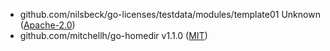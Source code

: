 
 - github.com/nilsbeck/go-licenses/testdata/modules/template01 Unknown ([Apache-2.0](https://github.com/nilsbeck/go-licenses/blob/HEAD/testdata/modules/template01/LICENSE))
 - github.com/mitchellh/go-homedir v1.1.0 ([MIT](https://github.com/mitchellh/go-homedir/blob/v1.1.0/LICENSE))
